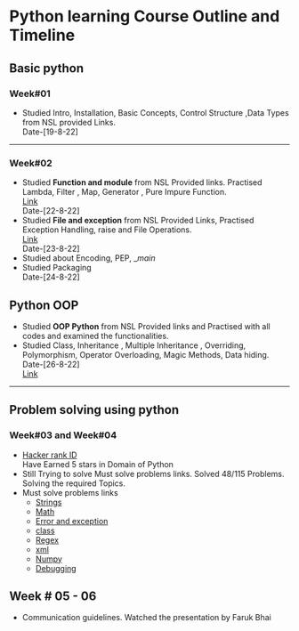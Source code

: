 # Python learning Course Outline and Timeline

## Basic python 
### Week#01
- Studied Intro, Installation, Basic Concepts, Control Structure ,Data Types from NSL provided Links.<br> 
Date-[19-8-22]

-----

### Week#02

-  Studied **Function and module** from NSL Provided links. Practised Lambda, Filter , Map, Generator , Pure Impure Function.<br>
[Link](https://github.com/nuhash-nsl/NSL-RA-Training/tree/main/Python_Basics/Functional_Programming)<br>
Date-[22-8-22]
- Studied **File and exception** from NSL Provided Links, Practised Exception Handling, raise and File Operations.<br>
[Link](https://github.com/nuhash-nsl/NSL-RA-Training/tree/main/Python_Basics/File_Exception)<br>
Date-[23-8-22]
- Studied about Encoding, PEP, __main_  
- Studied Packaging <br>
Date-[24-8-22]

## Python OOP
- Studied **OOP Python** from NSL Provided links and Practised with all codes and examined the functionalities.
- Studied Class, Inheritance , Multiple Inheritance , Overriding, Polymorphism, Operator Overloading, Magic Methods, Data hiding. <br>
 Date-[26-8-22] <br>
  [Link](https://github.com/Abdullahil-Mahmud-Arif/nsl-study-materials/tree/main/Python_Basics/OOP)

-----

## Problem solving using python
### Week#03 and Week#04
- [Hacker rank ID](https://www.hackerrank.com/mdarif1)<br>
  Have Earned 5 stars in Domain of Python
- Still Trying to solve Must solve problems links. Solved 48/115 Problems.<br> Solving the required Topics.
- Must solve problems links
  - [Strings](https://www.hackerrank.com/domains/python?filters%5Bsubdomains%5D%5B%5D=py-strings&filters%5Bdifficulty%5D%5B%5D=medium)
  - [Math](https://www.hackerrank.com/challenges/python-quest-1)
  - [Error and exception](https://www.hackerrank.com/domains/python?filters%5Bdifficulty%5D%5B%5D=easy&filters%5Bsubdomains%5D%5B%5D=errors-exceptions)
  - [class](https://www.hackerrank.com/domains/python?filters%5Bsubdomains%5D%5B%5D=py-classes)
  - [Regex](https://www.hackerrank.com/domains/python?filters%5Bsubdomains%5D%5B%5D=py-regex&filters%5Bdifficulty%5D%5B%5D=easy&filters%5Bdifficulty%5D%5B%5D=medium)
  - [xml](https://www.hackerrank.com/domains/python?filters%5Bsubdomains%5D%5B%5D=xml)
  - [Numpy](https://www.hackerrank.com/domains/python?filters%5Bsubdomains%5D%5B%5D=numpy)
  - [Debugging](https://www.hackerrank.com/domains/python?filters%5Bdifficulty%5D%5B%5D=medium&filters%5Bsubdomains%5D%5B%5D=py-debugging)
## Week # 05 - 06

- Communication guidelines. Watched the presentation by Faruk Bhai
